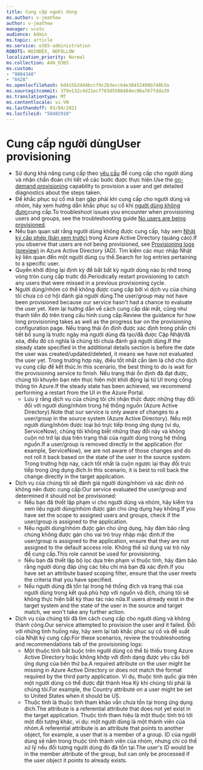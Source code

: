 ```yaml
---
title: Cung cấp người dùng
ms.author: v-jmathew
author: v-jmathew
manager: scotv
audience: Admin
ms.topic: article
ms.service: o365-administration
ROBOTS: NOINDEX, NOFOLLOW
localization_priority: Normal
ms.collection: Adm_O365
ms.custom:
- "9004348"
- "8428"
ms.openlocfilehash: bd415b2d44bccf0c2b3eccb4e38452498b748b3a
ms.sourcegitcommit: 379e132c4d21ecf703d5506484ec96a767fdda39
ms.translationtype: MT
ms.contentlocale: vi-VN
ms.lasthandoff: 03/04/2021
ms.locfileid: "50482910"
---
```

# <a name="user-provisioning"></a><span data-ttu-id="9e888-102">Cung cấp người dùng</span><span class="sxs-lookup"><span data-stu-id="9e888-102">User provisioning</span></span>

- <span data-ttu-id="9e888-103">Sử dụng khả năng cung cấp theo [yêu cầu](https://docs.microsoft.com/azure/active-directory/app-provisioning/provision-on-demand) để cung cấp cho người dùng và nhận chẩn đoán chi tiết về các bước được thực hiện.</span><span class="sxs-lookup"><span data-stu-id="9e888-103">Use the [on-demand provisioning](https://docs.microsoft.com/azure/active-directory/app-provisioning/provision-on-demand) capability to provision a user and get detailed diagnostics about the steps taken.</span></span>
- <span data-ttu-id="9e888-104">Để khắc phục sự cố mà bạn gặp phải khi cung cấp cho người dùng và nhóm, hãy xem hướng dẫn khắc phục sự cố khi [người dùng không được](https://docs.microsoft.com/azure/active-directory/app-provisioning/application-provisioning-config-problem-no-users-provisioned)cung cấp.</span><span class="sxs-lookup"><span data-stu-id="9e888-104">To troubleshoot issues you encounter when provisioning users and groups, see the troubleshooting guide [No users are being provisioned](https://docs.microsoft.com/azure/active-directory/app-provisioning/application-provisioning-config-problem-no-users-provisioned).</span></span>
- <span data-ttu-id="9e888-105">Nếu bạn quan sát rằng người dùng không được cung cấp, hãy xem [Nhật ký cấp phép (bản xem trước)](https://docs.microsoft.com/azure/active-directory/reports-monitoring/concept-provisioning-logs) trong Azure Active Directory (quảng cáo).</span><span class="sxs-lookup"><span data-stu-id="9e888-105">If you observe that users are not being provisioned, see [Provisioning logs (preview)](https://docs.microsoft.com/azure/active-directory/reports-monitoring/concept-provisioning-logs) in Azure Active Directory (AD).</span></span> <span data-ttu-id="9e888-106">Tìm kiếm các mục nhập Nhật ký liên quan đến một người dùng cụ thể.</span><span class="sxs-lookup"><span data-stu-id="9e888-106">Search for log entries pertaining to a specific user.</span></span>
- <span data-ttu-id="9e888-107">Quyền khởi động lại định kỳ để bắt bất kỳ người dùng nào bị nhỡ trong vòng tròn cung cấp trước đó.</span><span class="sxs-lookup"><span data-stu-id="9e888-107">Periodically restart provisioning to catch any users that were missed in a previous provisioning cycle.</span></span>
- <span data-ttu-id="9e888-108">Người dùng/nhóm có thể không được cung cấp bởi vì dịch vụ của chúng tôi chưa có cơ hội đánh giá người dùng.</span><span class="sxs-lookup"><span data-stu-id="9e888-108">The user/group may not have been provisioned because our service hasn't had a chance to evaluate the user yet.</span></span> <span data-ttu-id="9e888-109">Xem lại hướng dẫn về cách cung cấp dài mất, cũng như thanh tiến độ trên trang cấu hình cung cấp.</span><span class="sxs-lookup"><span data-stu-id="9e888-109">Review the guidance for how long provisioning takes as well as the progress bar on the provisioning configuration page.</span></span> <span data-ttu-id="9e888-110">Nếu trạng thái ổn định được xác định trong phần chi tiết bổ sung là trước ngày mà người dùng đã tạo/đã được Cập Nhật/đã xóa, điều đó có nghĩa là chúng tôi chưa đánh giá người dùng.</span><span class="sxs-lookup"><span data-stu-id="9e888-110">If the steady state specified in the additional details section is before the date the user was created/updated/deleted, it means we have not evaluated the user yet.</span></span> <span data-ttu-id="9e888-111">Trong trường hợp này, điều tốt nhất cần làm là chờ cho dịch vụ cung cấp để kết thúc.</span><span class="sxs-lookup"><span data-stu-id="9e888-111">In this scenario, the best thing to do is wait for the provisioning service to finish.</span></span> <span data-ttu-id="9e888-112">Nếu trạng thái ổn định đã đạt được, chúng tôi khuyên bạn nên thực hiện một khởi động lại từ UI trong cổng thông tin Azure.</span><span class="sxs-lookup"><span data-stu-id="9e888-112">If the steady state has been achieved, we recommend performing a restart from the UI in the Azure Portal.</span></span>
  - <span data-ttu-id="9e888-113">Lưu ý rằng dịch vụ của chúng tôi chỉ nhận thức được những thay đổi đối với người dùng/nhóm trong hệ thống nguồn (Azure Active Directory).</span><span class="sxs-lookup"><span data-stu-id="9e888-113">Note that our service is only aware of changes to a user/group in the source system (Azure Active Directory).</span></span> <span data-ttu-id="9e888-114">Nếu một người dùng/nhóm được loại bỏ trực tiếp trong ứng dụng (ví dụ, ServiceNow), chúng tôi không biết những thay đổi này và không cuộn nó trở lại dựa trên trạng thái của người dùng trong hệ thống nguồn.</span><span class="sxs-lookup"><span data-stu-id="9e888-114">If a user/group is removed directly in the application (for example, ServiceNow), we are not aware of those changes and do not roll it back based on the state of the user in the source system.</span></span> <span data-ttu-id="9e888-115">Trong trường hợp này, cách tốt nhất là cuộn ngược lại thay đổi trực tiếp trong ứng dụng đích.</span><span class="sxs-lookup"><span data-stu-id="9e888-115">In this scenario, it is best to roll back the change directly in the target application.</span></span>
- <span data-ttu-id="9e888-116">Dịch vụ của chúng tôi sẽ đánh giá người dùng/nhóm và xác định nó không nên được cung cấp:</span><span class="sxs-lookup"><span data-stu-id="9e888-116">Our service evaluated the user/group and determined it should not be provisioned:</span></span>
  - <span data-ttu-id="9e888-117">Nếu bạn đã thiết lập phạm vi cho người dùng và nhóm, hãy kiểm tra xem liệu người dùng/nhóm được gán cho ứng dụng hay không.</span><span class="sxs-lookup"><span data-stu-id="9e888-117">If you have set the scope to assigned users and groups, check if the user/group is assigned to the application.</span></span>
  - <span data-ttu-id="9e888-118">Nếu người dùng/nhóm được gán cho ứng dụng, hãy đảm bảo rằng chúng không được gán cho vai trò truy nhập mặc định.</span><span class="sxs-lookup"><span data-stu-id="9e888-118">If the user/group is assigned to the application, ensure that they are not assigned to the default access role.</span></span> <span data-ttu-id="9e888-119">Không thể sử dụng vai trò này để cung cấp.</span><span class="sxs-lookup"><span data-stu-id="9e888-119">This role cannot be used for provisioning.</span></span>
  - <span data-ttu-id="9e888-120">Nếu bạn đã thiết lập bộ lọc dựa trên phạm vi thuộc tính, hãy đảm bảo rằng người dùng đáp ứng các tiêu chí mà bạn đã xác định.</span><span class="sxs-lookup"><span data-stu-id="9e888-120">If you have set an attribute based scoping filter, ensure that the user meets the criteria that you have specified.</span></span>
  - <span data-ttu-id="9e888-121">Nếu người dùng đã tồn tại trong hệ thống đích và trạng thái của người dùng trong kết quả phù hợp với nguồn và đích, chúng tôi sẽ không thực hiện bất kỳ thao tác nào nữa.</span><span class="sxs-lookup"><span data-stu-id="9e888-121">If users already exist in the target system and the state of the user in the source and target match, we won't take any further action.</span></span>
- <span data-ttu-id="9e888-122">Dịch vụ của chúng tôi đã tìm cách cung cấp cho người dùng và không thành công.</span><span class="sxs-lookup"><span data-stu-id="9e888-122">Our service attempted to provision the user and it failed.</span></span> <span data-ttu-id="9e888-123">Đối với những tình huống này, hãy xem lại tab khắc phục sự cố và đề xuất của Nhật ký cung cấp:</span><span class="sxs-lookup"><span data-stu-id="9e888-123">For these scenarios, review the troubleshooting and recommendations tab of the provisioning logs:</span></span>
  - <span data-ttu-id="9e888-124">Một thuộc tính bắt buộc trên người dùng có thể bị thiếu trong Azure Active Directory hoặc không khớp với định dạng được yêu cầu bởi ứng dụng của bên thứ ba.</span><span class="sxs-lookup"><span data-stu-id="9e888-124">A required attribute on the user might be missing in Azure Active Directory or does not match the format required by the third party application.</span></span> <span data-ttu-id="9e888-125">Ví dụ, thuộc tính quốc gia trên một người dùng có thể được đặt thành Hoa Kỳ khi chúng tôi phải là chúng tôi.</span><span class="sxs-lookup"><span data-stu-id="9e888-125">For example, the Country attribute on a user might be set to United States when it should be US.</span></span>
  - <span data-ttu-id="9e888-126">Thuộc tính là thuộc tính tham khảo vẫn chưa tồn tại trong ứng dụng đích.</span><span class="sxs-lookup"><span data-stu-id="9e888-126">The attribute is a referential attribute that does not yet exist in the target application.</span></span> <span data-ttu-id="9e888-127">Thuộc tính tham hiệu là một thuộc tính trỏ tới một đối tượng khác, ví dụ: một người dùng là một thành viên của nhóm.</span><span class="sxs-lookup"><span data-stu-id="9e888-127">A referential attribute is an attribute that points to another object, for example, a user that is a member of a group.</span></span> <span data-ttu-id="9e888-128">ID của người dùng sẽ nằm trong thuộc tính thành viên của nhóm, nhưng chỉ có thể xử lý nếu đối tượng người dùng đó đã tồn tại.</span><span class="sxs-lookup"><span data-stu-id="9e888-128">The user's ID would be in the member attribute of the group, but can only be processed if the user object it points to already exists.</span></span>
